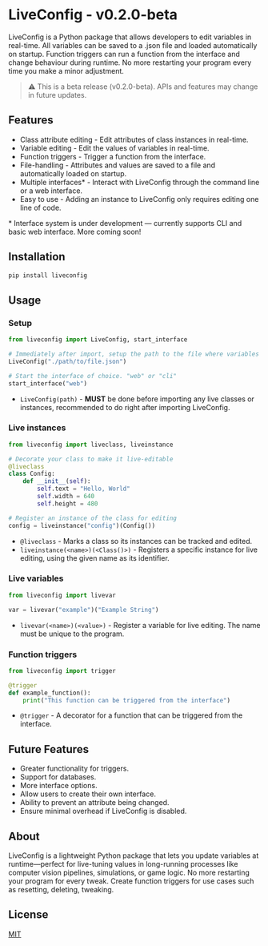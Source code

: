 # **LiveConfig** - v0.2.0-beta

LiveConfig is a Python package that allows developers to edit variables in real-time. All variables can be saved to a .json file and loaded automatically on startup. Function triggers can run a function from the interface and change behaviour during runtime. No more restarting your program every time you make a minor adjustment.

> ⚠️ This is a beta release (v0.2.0-beta). APIs and features may change in future updates.

## Features

- Class attribute editing - Edit attributes of class instances in real-time.
- Variable editing - Edit the values of variables in real-time.
- Function triggers - Trigger a function from the interface.
- File-handling - Attributes and values are saved to a file and automatically loaded on startup.
- Multiple interfaces\* - Interact with LiveConfig through the command line or a web interface.
- Easy to use - Adding an instance to LiveConfig only requires editing one line of code.

\* Interface system is under development — currently supports CLI and basic web interface. More coming soon!

## Installation

```bash
pip install liveconfig
```

## Usage

### Setup

```python
from liveconfig import LiveConfig, start_interface

# Immediately after import, setup the path to the file where variables will be saved and loaded from
LiveConfig("./path/to/file.json")

# Start the interface of choice. "web" or "cli"
start_interface("web")
```

- `LiveConfig(path)` - **MUST** be done before importing any live classes or instances, recommended to do right after importing LiveConfig.

### Live instances

```python
from liveconfig import liveclass, liveinstance

# Decorate your class to make it live-editable
@liveclass
class Config:
    def __init__(self):
        self.text = "Hello, World"
        self.width = 640
        self.height = 480

# Register an instance of the class for editing
config = liveinstance("config")(Config())
```

- `@liveclass` - Marks a class so its instances can be tracked and edited.
- `liveinstance(<name>)(<Class()>)` - Registers a specific instance for live editing, using the given name as its identifier.

### Live variables

```python
from liveconfig import livevar

var = livevar("example")("Example String")
```

- `livevar(<name>)(<value>)` - Register a variable for live editing. The name must be unique to the program.

### Function triggers

```python
from liveconfig import trigger

@trigger
def example_function():
    print("This function can be triggered from the interface")
```

- `@trigger` - A decorator for a function that can be triggered from the interface.

## Future Features

- Greater functionality for triggers.
- Support for databases.
- More interface options.
- Allow users to create their own interface.
- Ability to prevent an attribute being changed.
- Ensure minimal overhead if LiveConfig is disabled.

## About

LiveConfig is a lightweight Python package that lets you update variables at runtime—perfect for live-tuning values in long-running processes like computer vision pipelines, simulations, or game logic. No more restarting your program for every tweak. Create function triggers for use cases such as resetting, deleting, tweaking.

## License

[MIT](https://choosealicense.com/licenses/mit/)
